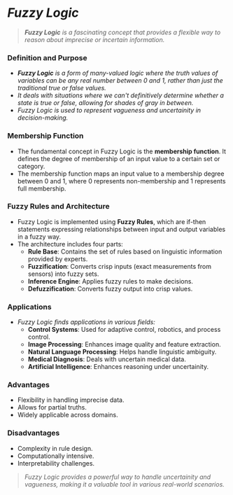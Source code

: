 # _Fuzzy Logic_

> _**Fuzzy Logic** is a fascinating concept that provides a flexible way to reason about imprecise or incertain information._

### Definition and Purpose
- _**Fuzzy Logic** is a form of many-valued logic where the truth values of variables can be any real number between 0 and 1, rather than just the traditional true or false values._
- _It deals with situations where we can't definitively determine whether a state is true or false, allowing for shades of gray in between._
- _Fuzzy Logic is used to represent vagueness and uncertainity in decision-making._

### Membership Function
- The fundamental concept in Fuzzy Logic is the **membership function**. It defines the degree of membership of an input value to a certain set or category.
- The membership function maps an input value to a membership degree between 0 and 1, where 0 represents non-membership and 1 represents full membership.

### Fuzzy Rules and Architecture
- Fuzzy Logic is implemented using **Fuzzy Rules**, which are if-then statements expressing relationships between input and output variables in a fuzzy way.
- The architecture includes four parts:
    - **Rule Base**: Contains the set of rules based on linguistic information provided by experts.
    - **Fuzzification**: Converts crisp inputs (exact measurements from sensors) into fuzzy sets.
    - **Inference Engine**: Applies fuzzy rules to make decisions.
    - **Defuzzification**: Converts fuzzy output into crisp values.
 
### Applications
- _Fuzzy Logic finds applications in various fields:_
    - **Control Systems**: Used for adaptive control, robotics, and process control.
    - **Image Processing**: Enhances image quality and feature extraction.
    - **Natural Language Processing**: Helps handle linguistic ambiguity.
    - **Medical Diagnosis**: Deals with uncertain medical data.
    - **Artificial Intelligence**: Enhances reasoning under uncertainity.
 
### Advantages
- Flexibility in handling imprecise data.
- Allows for partial truths.
- Widely applicable across domains.

### Disadvantages
- Complexity in rule design.
- Computationally intensive.
- Interpretability challenges.

> _Fuzzy Logic provides a powerful way to handle uncertainity and vagueness, making it a valuable tool in various real-world scenarios._
